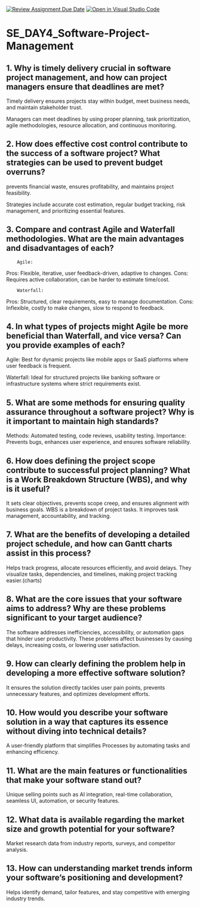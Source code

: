 [![Review Assignment Due Date](https://classroom.github.com/assets/deadline-readme-button-22041afd0340ce965d47ae6ef1cefeee28c7c493a6346c4f15d667ab976d596c.svg)](https://classroom.github.com/a/9pw6JKcu)
[![Open in Visual Studio Code](https://classroom.github.com/assets/open-in-vscode-2e0aaae1b6195c2367325f4f02e2d04e9abb55f0b24a779b69b11b9e10269abc.svg)](https://classroom.github.com/online_ide?assignment_repo_id=18908240&assignment_repo_type=AssignmentRepo)
# SE_DAY4_Software-Project-Management
## 1. Why is timely delivery crucial in software project management, and how can project managers ensure that deadlines are met?

Timely delivery ensures projects stay within budget, meet business needs, and maintain stakeholder trust.

Managers can meet deadlines by using proper planning, task prioritization, agile methodologies, resource allocation, and continuous monitoring.


## 2. How does effective cost control contribute to the success of a software project? What strategies can be used to prevent budget overruns?

prevents financial waste, ensures profitability, and maintains project feasibility.

Strategies include accurate cost estimation, regular budget tracking, risk management, and prioritizing essential features.

## 3. Compare and contrast Agile and Waterfall methodologies. What are the main advantages and disadvantages of each?

        Agile:

Pros: Flexible, iterative, user feedback-driven, adaptive to changes.
Cons: Requires active collaboration, can be harder to estimate time/cost.

        Waterfall:

Pros: Structured, clear requirements, easy to manage documentation.
Cons: Inflexible, costly to make changes, slow to respond to feedback.
## 4. In what types of projects might Agile be more beneficial than Waterfall, and vice versa? Can you provide examples of each?

Agile: Best for dynamic projects like mobile apps or SaaS platforms where user feedback is frequent.

Waterfall: Ideal for structured projects like banking software or infrastructure systems where strict requirements exist.

## 5. What are some methods for ensuring quality assurance throughout a software project? Why is it important to maintain high standards?

Methods: Automated testing, code reviews, usability testing.
Importance: Prevents bugs, enhances user experience, and ensures software reliability.

## 6. How does defining the project scope contribute to successful project planning? What is a Work Breakdown Structure (WBS), and why is it useful?

It sets clear objectives, prevents scope creep, and ensures alignment with business goals.
WBS is a  breakdown of project tasks. 
It improves task management, accountability, and tracking.
## 7. What are the benefits of developing a detailed project schedule, and how can Gantt charts assist in this process?

Helps track progress, allocate resources efficiently, and avoid delays.
They visualize tasks, dependencies, and timelines, making project tracking easier.(charts)
## 8. What are the core issues that your software aims to address? Why are these problems significant to your target audience?

The software addresses inefficiencies, accessibility, or automation gaps that hinder user productivity.
These problems affect businesses by causing delays, increasing costs, or lowering user satisfaction.
## 9. How can clearly defining the problem help in developing a more effective software solution?

It ensures the solution directly tackles user pain points, prevents unnecessary features, and optimizes development efforts.

## 10. How would you describe your software solution in a way that captures its essence without diving into technical details?

A user-friendly platform that simplifies Processes by automating tasks and enhancing efficiency.

## 11. What are the main features or functionalities that make your software stand out?

Unique selling points such as AI integration, real-time collaboration, seamless UI, automation, or security features.
## 12. What data is available regarding the market size and growth potential for your software?

Market research data from industry reports, surveys, and competitor analysis.
## 13. How can understanding market trends inform your software’s positioning and development?

Helps identify demand, tailor features, and stay competitive with emerging industry trends.